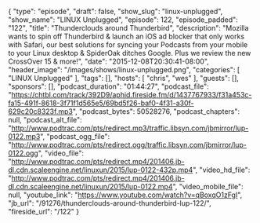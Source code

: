 {
  "type": "episode",
  "draft": false,
  "show_slug": "linux-unplugged",
  "show_name": "LINUX Unplugged",
  "episode": 122,
  "episode_padded": "122",
  "title": "Thunderclouds around Thunderbird",
  "description": "Mozilla wants to spin off Thunderbird & launch an iOS ad blocker that only works with Safari, our best solutions for syncing your Podcasts from your mobile to your Linux desktop & SpiderOak ditches Google. Plus we review the new CrossOver 15 & more!",
  "date": "2015-12-08T20:30:41-08:00",
  "header_image": "/images/shows/linux-unplugged.png",
  "categories": [
    "LINUX Unplugged"
  ],
  "tags": [],
  "hosts": [
    "chris",
    "wes"
  ],
  "guests": [],
  "sponsors": [],
  "podcast_duration": "01:44:27",
  "podcast_file": "https://chtbl.com/track/392D9/aphid.fireside.fm/d/1437767933/f31a453c-fa15-491f-8618-3f71f1d565e5/69bd5f26-baf0-4f31-a30f-629c20c8323f.mp3",
  "podcast_bytes": 50528276,
  "podcast_chapters": null,
  "podcast_alt_file": "http://www.podtrac.com/pts/redirect.mp3/traffic.libsyn.com/jbmirror/lup-0122.mp3",
  "podcast_ogg_file": "http://www.podtrac.com/pts/redirect.ogg/traffic.libsyn.com/jbmirror/lup-0122.ogg",
  "video_file": "http://www.podtrac.com/pts/redirect.mp4/201406.jb-dl.cdn.scaleengine.net/linuxun/2015/lup-0122-432p.mp4",
  "video_hd_file": "http://www.podtrac.com/pts/redirect.mp4/201406.jb-dl.cdn.scaleengine.net/linuxun/2015/lup-0122.mp4",
  "video_mobile_file": null,
  "youtube_link": "https://www.youtube.com/watch?v=qBoxqO1zFgI",
  "jb_url": "/91276/thunderclouds-around-thunderbird-lup-122/",
  "fireside_url": "/122"
}

